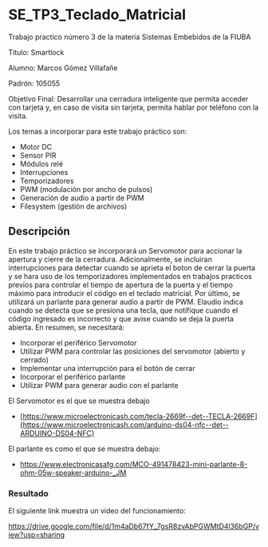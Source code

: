 # SE_TP3_Teclado_Matricial
Trabajo practico número 3 de la materia Sistemas Embebidos de la FIUBA

Título: Smartlock

Alumno: Marcos Gómez Villafañe

Padrón: 105055

Objetivo Final: Desarrollar una cerradura inteligente que permita acceder con tarjeta y, en caso de visita sin tarjeta, permita hablar por teléfono con la visita.

Los temas a incorporar para este trabajo práctico son:
- Motor DC
- Sensor PIR
- Módulos relé
- Interrupciones 
- Temporizadores 
- PWM (modulación por ancho de pulsos)
- Generación de audio a partir de PWM
- Filesystem (gestión de archivos)
  
## Descripción
En este trabajo práctico se incorporará un Servomotor para accionar la apertura y cierre de la cerradura. 
Adicionalmente, se incluiran interrupciones para detectar cuando se aprieta el boton de cerrar la puerta y se hara uso de los temporizadores implementados en trabajos practicos previos para controlar el tiempo de apertura de la puerta y el tiempo máximo para introducir el código en el teclado matricial.
Por último, se utilizará un parlante para generar audio a partir de PWM. Elaudio indica cuando se detecta que se presiona una tecla, que notifique cuando el código ingresado es incorrecto y que avise cuando se deja la puerta abierta.
En resumen, se necesitará:
- Incorporar el periférico Servomotor 
- Utilizar PWM para controlar las posiciones del servomotor (abierto y cerrado)
- Implementar una interrupción para el botón de cerrar
- Incorporar el periférico parlante
- Utilizar PWM para generar audio con el parlante
  
El Servomotor es el que se muestra debajo
- [https://www.microelectronicash.com/tecla-2669f--det--TECLA-2669F](https://www.microelectronicash.com/arduino-ds04-nfc--det--ARDUINO-DS04-NFC)
  
El parlante es como el que se muestra debajo:
- https://www.electronicasafg.com/MCO-491478423-mini-parlante-8-ohm-05w-speaker-arduino-_JM
  

### Resultado
El siguiente link muestra un video del funcionamiento:

https://drive.google.com/file/d/1m4aDb67fY_7gsR8zvAbPGWMtD4l36bGP/view?usp=sharing


